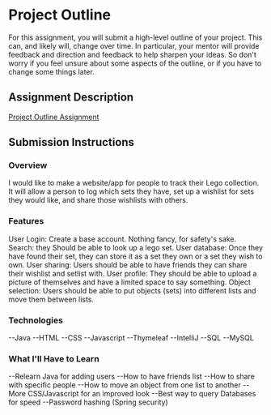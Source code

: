 # Project Outline
For this assignment, you will submit a high-level outline of your project. This can, and likely will, change over time. In particular, your mentor will provide feedback and direction and feedback to help sharpen your ideas. So don't worry if you feel unsure about some aspects of the outline, or if you have to change some things later.

## Assignment Description
[Project Outline Assignment](https://education.launchcode.org/liftoff/assignments/project-outline/)

## Submission Instructions

### Overview
I would like to make a website/app for people to track their Lego collection. It will allow a person to log which sets they have, set up a wishlist for sets they would like, and share those wishlists with others.
### Features
User Login: Create a base account. Nothing fancy, for safety's sake.
Search: they Should be able to look up a lego set.
User database: Once they have found their set, they can store it as a set they own or a set they wish to own.
User sharing: Users should be able to have friends they can share their wishlist and setlist with.
User profile: They should be able to upload a picture of themselves and have a limited space to say something.
Object selection: Users should be able to put objects (sets) into different lists and move them between lists.

### Technologies
--Java
--HTML
--CSS
--Javascript
--Thymeleaf
--IntelliJ
--SQL
--MySQL


### What I'll Have to Learn
--Relearn Java for adding users
--How to have friends list
--How to share with specific people
--How to move an object from one list to another
--More CSS/Javascript for an improved look
--Best way to query Databases for speed
--Password hashing (Spring security)
